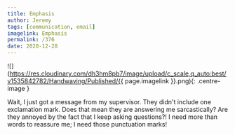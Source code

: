 ```yaml
---
title: Emphasis
author: Jeremy
tags: [communication, email]
imagelink: Emphasis
permalink: /376
date: 2020-12-28
---
```


![](https://res.cloudinary.com/dh3hm8pb7/image/upload/c_scale,q_auto:best/v1535842782/Handwaving/Published/{{ page.imagelink }}.png){: .centre-image }

Wait, I just got a message from my supervisor. They didn't include one exclamation mark. Does that mean they are answering me sarcastically? Are they annoyed by the fact that I keep asking questions?! I need more than words to reassure me; I need those punctuation marks!
